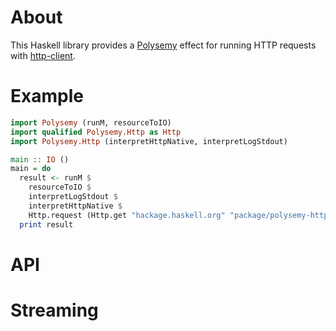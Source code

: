 # About

This Haskell library provides a [Polysemy] effect for running HTTP requests with [http-client].

# Example

```haskell
import Polysemy (runM, resourceToIO)
import qualified Polysemy.Http as Http
import Polysemy.Http (interpretHttpNative, interpretLogStdout)

main :: IO ()
main = do
  result <- runM $
    resourceToIO $
    interpretLogStdout $
    interpretHttpNative $
    Http.request (Http.get "hackage.haskell.org" "package/polysemy-http")
  print result
```

# API

# Streaming

[Polysemy]: https://hackage.haskell.org/package/polysemy
[http-client]: https://hackage.haskell.org/package/http-client
